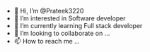 - 👋 Hi, I’m @Prateek3220
- 👀 I’m interested in Software developer 
- 🌱 I’m currently learning Full stack developer 
- 💞️ I’m looking to collaborate on ...
- 📫 How to reach me ...

<!---
Prateek3220/Prateek3220 is a ✨ special ✨ repository because its `README.md` (this file) appears on your GitHub profile.
You can click the Preview link to take a look at your changes.
--->
